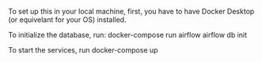 To set up this in your local machine, first, you have to have Docker Desktop (or equivelant for your OS) installed.

To initialize the database, run:
docker-compose run airflow airflow db init

To start the services, run 
docker-compose up
